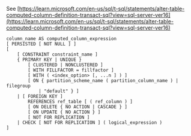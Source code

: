 See [https://learn.microsoft.com/en-us/sql/t-sql/statements/alter-table-computed-column-definition-transact-sql?view=sql-server-ver16](https://learn.microsoft.com/en-us/sql/t-sql/statements/alter-table-computed-column-definition-transact-sql?view=sql-server-ver16)
```
column_name AS computed_column_expression  
[ PERSISTED [ NOT NULL ] ]  
[   
    [ CONSTRAINT constraint_name ]  
    { PRIMARY KEY | UNIQUE }  
        [ CLUSTERED | NONCLUSTERED ]  
        [ WITH FILLFACTOR = fillfactor ]  
        [ WITH ( <index_option> [, ...n ] ) ]  
        [ ON { partition_scheme_name ( partition_column_name ) | filegroup   
            | "default" } ]  
    | [ FOREIGN KEY ]   
        REFERENCES ref_table [ ( ref_column ) ]   
        [ ON DELETE { NO ACTION | CASCADE } ]   
        [ ON UPDATE { NO ACTION } ]   
        [ NOT FOR REPLICATION ]   
    | CHECK [ NOT FOR REPLICATION ] ( logical_expression )  
]
```
